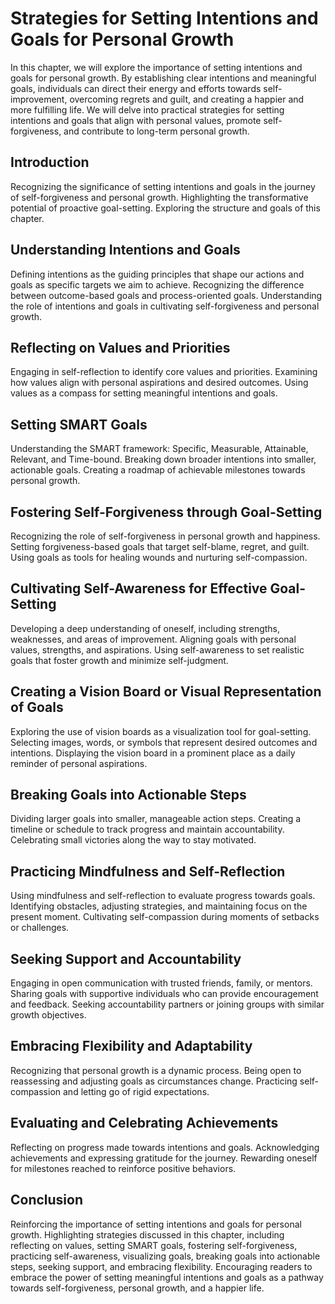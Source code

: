 Strategies for Setting Intentions and Goals for Personal Growth
========================================================================

In this chapter, we will explore the importance of setting intentions and goals for personal growth. By establishing clear intentions and meaningful goals, individuals can direct their energy and efforts towards self-improvement, overcoming regrets and guilt, and creating a happier and more fulfilling life. We will delve into practical strategies for setting intentions and goals that align with personal values, promote self-forgiveness, and contribute to long-term personal growth.

Introduction
------------

Recognizing the significance of setting intentions and goals in the journey of self-forgiveness and personal growth. Highlighting the transformative potential of proactive goal-setting. Exploring the structure and goals of this chapter.

Understanding Intentions and Goals
----------------------------------

Defining intentions as the guiding principles that shape our actions and goals as specific targets we aim to achieve. Recognizing the difference between outcome-based goals and process-oriented goals. Understanding the role of intentions and goals in cultivating self-forgiveness and personal growth.

Reflecting on Values and Priorities
-----------------------------------

Engaging in self-reflection to identify core values and priorities. Examining how values align with personal aspirations and desired outcomes. Using values as a compass for setting meaningful intentions and goals.

Setting SMART Goals
-------------------

Understanding the SMART framework: Specific, Measurable, Attainable, Relevant, and Time-bound. Breaking down broader intentions into smaller, actionable goals. Creating a roadmap of achievable milestones towards personal growth.

Fostering Self-Forgiveness through Goal-Setting
-----------------------------------------------

Recognizing the role of self-forgiveness in personal growth and happiness. Setting forgiveness-based goals that target self-blame, regret, and guilt. Using goals as tools for healing wounds and nurturing self-compassion.

Cultivating Self-Awareness for Effective Goal-Setting
-----------------------------------------------------

Developing a deep understanding of oneself, including strengths, weaknesses, and areas of improvement. Aligning goals with personal values, strengths, and aspirations. Using self-awareness to set realistic goals that foster growth and minimize self-judgment.

Creating a Vision Board or Visual Representation of Goals
---------------------------------------------------------

Exploring the use of vision boards as a visualization tool for goal-setting. Selecting images, words, or symbols that represent desired outcomes and intentions. Displaying the vision board in a prominent place as a daily reminder of personal aspirations.

Breaking Goals into Actionable Steps
------------------------------------

Dividing larger goals into smaller, manageable action steps. Creating a timeline or schedule to track progress and maintain accountability. Celebrating small victories along the way to stay motivated.

Practicing Mindfulness and Self-Reflection
------------------------------------------

Using mindfulness and self-reflection to evaluate progress towards goals. Identifying obstacles, adjusting strategies, and maintaining focus on the present moment. Cultivating self-compassion during moments of setbacks or challenges.

Seeking Support and Accountability
----------------------------------

Engaging in open communication with trusted friends, family, or mentors. Sharing goals with supportive individuals who can provide encouragement and feedback. Seeking accountability partners or joining groups with similar growth objectives.

Embracing Flexibility and Adaptability
--------------------------------------

Recognizing that personal growth is a dynamic process. Being open to reassessing and adjusting goals as circumstances change. Practicing self-compassion and letting go of rigid expectations.

Evaluating and Celebrating Achievements
---------------------------------------

Reflecting on progress made towards intentions and goals. Acknowledging achievements and expressing gratitude for the journey. Rewarding oneself for milestones reached to reinforce positive behaviors.

Conclusion
----------

Reinforcing the importance of setting intentions and goals for personal growth. Highlighting strategies discussed in this chapter, including reflecting on values, setting SMART goals, fostering self-forgiveness, practicing self-awareness, visualizing goals, breaking goals into actionable steps, seeking support, and embracing flexibility. Encouraging readers to embrace the power of setting meaningful intentions and goals as a pathway towards self-forgiveness, personal growth, and a happier life.
